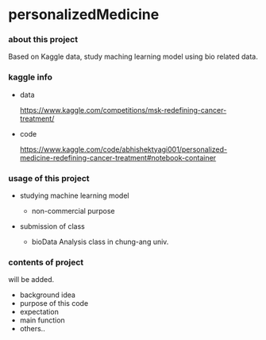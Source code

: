 # personalizedMedicine

### about this project


Based on Kaggle data, study maching learning model using bio related data.


### kaggle info

* data 

    https://www.kaggle.com/competitions/msk-redefining-cancer-treatment/

* code

    https://www.kaggle.com/code/abhishektyagi001/personalized-medicine-redefining-cancer-treatment#notebook-container

### usage of this project
* studying machine learning model
    + non-commercial purpose

* submission of class
    + bioData Analysis class in chung-ang univ.


### contents of project
will be added.
- background idea
- purpose of this code
- expectation
- main function
- others..
